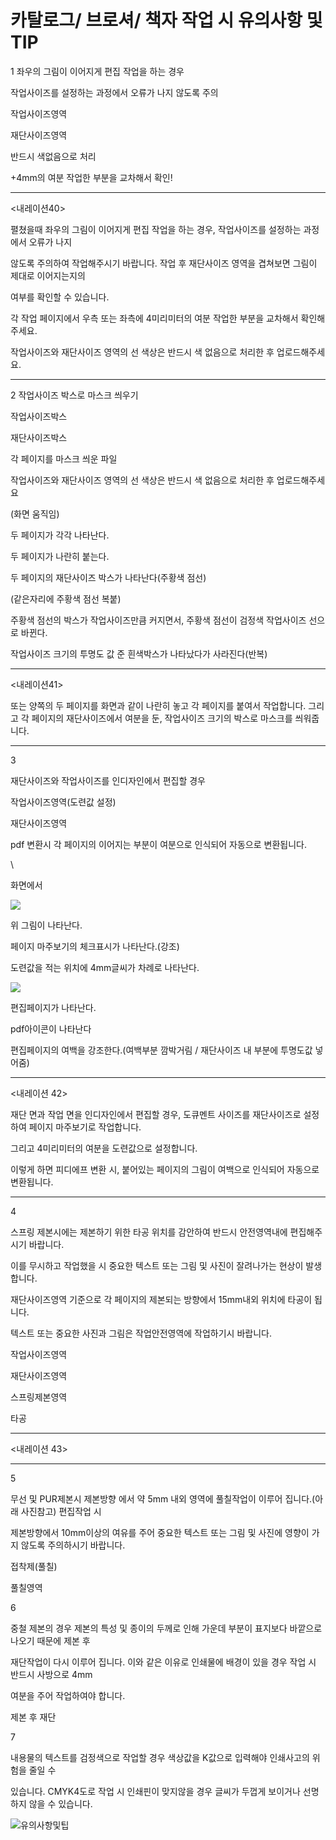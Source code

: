 # 카탈로그/ 브로셔/ 책자 작업 시 유의사항 및 TIP


1 좌우의 그림이 이어지게 편집 작업을 하는 경우  

작업사이즈를 설정하는 과정에서 오류가 나지 않도록 주의  

작업사이즈영역  

재단사이즈영역  

반드시 색없음으로 처리  

+4mm의 여분 작업한 부분을 교차해서 확인!  

---

&lt;내레이션40&gt;

펼쳤을때 좌우의 그림이 이어지게 편집 작업을 하는 경우, 작업사이즈를 설정하는 과정에서 오류가 나지

않도록 주의하여 작업해주시기 바랍니다. 작업 후 재단사이즈 영역을 겹쳐보면 그림이 제대로 이어지는지의

여부를 확인할 수 있습니다.

각 작업 페이지에서 우측 또는 좌측에 4미리미터의 여분 작업한 부분을 교차해서 확인해주세요.

작업사이즈와 재단사이즈 영역의 선 색상은 반드시 색 없음으로 처리한 후 업로드해주세요.

---

2 작업사이즈 박스로 마스크 씌우기  

작업사이즈박스  

재단사이즈박스  

각 페이지를 마스크 씌운 파일  

작업사이즈와 재단사이즈 영역의 선 색상은 반드시 색 없음으로 처리한 후 업로드해주세요  


> 
(화면 움직임) 

두 페이지가 각각 나타난다.  

두 페이지가 나란히 붙는다.  

두 페이지의 재단사이즈 박스가 나타난다(주황색 점선)  

(같은자리에 주황색 점선 복붙)  

주황색 점선의 박스가 작업사이즈만큼 커지면서, 주황색 점선이 검정색 작업사이즈 선으로 바뀐다.  

작업사이즈 크기의 투명도 값 준 흰색박스가 나타났다가 사라진다(반복)  



---

&lt;내레이션41&gt;

또는 양쪽의 두 페이지를 화면과 같이 나란히 놓고 각 페이지를 붙여서 작업합니다. 그리고 각 페이지의 재단사이즈에서 여분을 둔, 작업사이즈 크기의 박스로 마스크를 씌워줍니다.

---

3

재단사이즈와 작업사이즈를 인디자인에서 편집할 경우





작업사이즈영역\(도련값 설정\)

재단사이즈영역



pdf 변환시 각 페이지의 이어지는 부분이 여분으로 인식되어 자동으로 변환됩니다.



\\

화면에서

![](/assets/인디자인_새문서.jpg)

위 그림이 나타난다.

페이지 마주보기의 체크표시가 나타난다.\(강조\)

도련값을 적는 위치에 4mm글씨가 차례로 나타난다.



![](/assets/인디자인_여백인식.jpg)

편집페이지가 나타난다.

pdf아이콘이 나타난다

편집페이지의 여백을 강조한다.\(여백부분 깜박거림 / 재단사이즈 내 부분에 투명도값 넣어줌\) 

 

---

&lt;내레이션 42&gt;

재단 면과 작업 면을 인디자인에서 편집할 경우, 도큐멘트 사이즈를 재단사이즈로 설정하여 페이지 마주보기로 작업합니다. 

그리고 4미리미터의 여분을 도련값으로 설정합니다. 

이렇게 하면 피디에프 변환 시, 붙어있는 페이지의 그림이 여백으로 인식되어 자동으로 변환됩니다.



---





4

스프링 제본시에는 제본하기 위한 타공 위치를 감안하여 반드시 안전영역내에 편집해주시기 바랍니다.

이를 무시하고 작업했을 시 중요한 텍스트 또는 그림 및 사진이 잘려나가는 현상이 발생합니다.

재단사이즈영역 기준으로 각 페이지의 제본되는 방향에서 15mm내외 위치에 타공이 됩니다.

텍스트 또는 중요한 사진과 그림은 작업안전영역에 작업하기시 바랍니다.

작업사이즈영역

재단사이즈영역

스프링제본영역

타공





 

 

---

&lt;내레이션 43&gt;







---







5

무선 및 PUR제본시 제본방향 에서 약 5mm 내외 영역에 풀칠작업이 이루어 집니다.\(아래 사진참고\) 편집작업 시

제본방향에서 10mm이상의 여유를 주어 중요한 텍스트 또는 그림 및 사진에 영향이 가지 않도록 주의하시기 바랍니다.

접착제\(풀칠\)

풀칠영역

6

중철 제본의 경우 제본의 특성 및 종이의 두께로 인해 가운데 부분이 표지보다 바깥으로 나오기 때문에 제본 후

재단작업이 다시 이루어 집니다. 이와 같은 이유로 인쇄물에 배경이 있을 경우 작업 시 반드시 사방으로 4mm

여분을 주어 작업하여야 합니다.

제본 후 재단

7

내용물의 텍스트를 검정색으로 작업할 경우 색상값을 K값으로 입력해야 인쇄사고의 위험을 줄일 수

있습니다. CMYK4도로 작업 시 인쇄핀이 맞지않을 경우 글씨가 두껍게 보이거나 선명하지 않을 수 있습니다.

![유의사항및팁](/assets/유의사항및팁.jpg)

